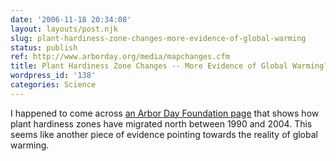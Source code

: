 ```yaml
---
date: '2006-11-18 20:34:08'
layout: layouts/post.njk
slug: plant-hardiness-zone-changes-more-evidence-of-global-warming
status: publish
ref: http://www.arborday.org/media/mapchanges.cfm
title: Plant Hardiness Zone Changes -- More Evidence of Global Warming?
wordpress_id: '138'
categories: Science
---
```


I happened to come across [an Arbor Day Foundation page](http://www.arborday.org/media/mapchanges.cfm) that shows how plant hardiness zones have migrated north between 1990 and 2004.  This seems like another piece of evidence pointing towards the reality of global warming.


